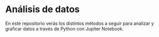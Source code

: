 # Análisis de datos
En este repositorio verás los distintos métodos a seguir para analizar y graficar datos a través de Python con Jupiter Notebook.
